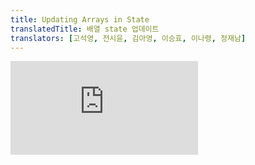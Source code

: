 ```yaml
---
title: Updating Arrays in State
translatedTitle: 배열 state 업데이트
translators: [고석영, 전시윤, 김아영, 이승효, 이나령, 정재남]
---
```


<iframe 
  style={{aspectRatio: 1.7778, width: '100%'}} 
  src="https://www.youtube.com/embed/playlist?list=PLjQV3hketAJkh6BEl0n4PDS_2fBd0cS9v&index=21"
  title="YouTube video player" 
  frameBorder="0" 
/>

<Intro>

Arrays are mutable in JavaScript, but you should treat them as immutable when you store them in state. Just like with objects, when you want to update an array stored in state, you need to create a new one (or make a copy of an existing one), and then set state to use the new array.
<Trans>JavaScript에서 배열은 변경 가능하지만 state에 저장할 때는 변경이 불가능한 것으로 취급해야합니다. 객체와 마찬가지로, state에 저장된 배열을 업데이트하려면, 새로운 배열을 만들고(또는 기존 배열을 복사본을 만듦) 새 배열을 사용하도록 state를 설정해야합니다.</Trans>

</Intro>

<YouWillLearn>

- How to add, remove, or change items in an array in React state
- How to update an object inside of an array
- How to make array copying less repetitive with Immer

<TransBlock>
  - React state 안의 배열 항목을 추가, 제거 또는 변경하는 방법
  - 배열 내부의 객체를 업데이트 하는 방법
  - Immer로 덜 반복적으로 배열을 복사하는 방법
</TransBlock>
</YouWillLearn>

## Updating arrays without mutation<Trans>변이 없이 배열 업데이트하기</Trans> {/*updating-arrays-without-mutation*/}

In JavaScript, arrays are just another kind of object. [Like with objects](/learn/updating-objects-in-state), **you should treat arrays in React state as read-only.** This means that you shouldn't reassign items inside an array like `arr[0] = 'bird'`, and you also shouldn't use methods that mutate the array, such as `push()` and `pop()`.
<Trans>JavaScript에서 배열은 객체의 또 다른 종류일 뿐입니다. [객체와 마찬가지로](/learn/updating-objects-in-state), **React state의 배열은 읽기 전용으로 취급해야 합니다.** 즉, `arr[0] = 'bird'`와 같이 배열 내부의 항목을 재할당해서는 안 되며, `push()` 및 `pop()`과 같이 배열을 변이하는 메서드도 사용해서는 안 됩니다.</Trans>

Instead, every time you want to update an array, you'll want to pass a *new* array to your state setting function. To do that, you can create a new array from the original array in your state by calling its non-mutating methods like `filter()` and `map()`. Then you can set your state to the resulting new array.
<Trans>대신 배열을 업데이트할 때마다 state 설정 함수에 새 배열을 전달하고 싶을 것입니다. 그렇게 하려면 state의 원래 배열에서 `filter()` 및 `map()`과 같은 비변이 메서드를 호출하여 새 배열을 만들면 됩니다. 그렇게 만들어진 새 배열을 state로 설정할 수 있습니다.</Trans>

Here is a reference table of common array operations. When dealing with arrays inside React state, you will need to avoid the methods in the left column, and instead prefer the methods in the right column:
<Trans>다음은 일반적인 배열 연산에 대한 참조 표입니다. React state 내에서 배열을 다룰 때는 왼쪽 열의 메서드를 피하고 대신 오른쪽 열의 메서드를 선호해야 합니다:</Trans>

|           | avoid (mutates the array)<br/><Trans>비추천 (배열 직접 변이)</Trans> | prefer (returns a new array)<br/><Trans>추천 (새 배열 반환)</Trans> |
| :-------- | :---------------------------------- | :------------------------------------------------------------------ |
| adding <br/><Trans>추가</Trans>    | `push`, `unshift`                   | `concat`, `[...arr]` spread syntax ([example](#adding-to-an-array)) |
| removing <br/><Trans>삭제</Trans>  | `pop`, `shift`, `splice`            | `filter`, `slice` ([example](#removing-from-an-array))              |
| replacing <br/><Trans>교체</Trans> | `splice`, `arr[i] = ...` assignment | `map` ([example](#replacing-items-in-an-array))                     |
| sorting <br/><Trans>정렬</Trans>   | `reverse`, `sort`                   | copy the array first ([example](#making-other-changes-to-an-array))<br/><Trans>배열을 복사한 다음 처리</Trans> |

Alternatively, you can [use Immer](#write-concise-update-logic-with-immer) which lets you use methods from both columns.
<Trans>또는 두 열의 메서드를 모두 사용할 수 있는 [Immer를 사용](#write-concise-update-logic-with-immer)할 수도 있습니다.</Trans>

<Pitfall>

Unfortunately, [`slice`](https://developer.mozilla.org/en-US/docs/Web/JavaScript/Reference/Global_Objects/Array/slice) and [`splice`](https://developer.mozilla.org/en-US/docs/Web/JavaScript/Reference/Global_Objects/Array/splice) are named similarly but are very different:
<Trans>안타깝게도 [`slice`](https://developer.mozilla.org/en-US/docs/Web/JavaScript/Reference/Global_Objects/Array/slice)와 [`splice`](https://developer.mozilla.org/en-US/docs/Web/JavaScript/Reference/Global_Objects/Array/splice)는 이름이 비슷하지만 매우 다릅니다:</Trans>

* `slice` lets you copy an array or a part of it.
* `splice` **mutates** the array (to insert or delete items).

<TransBlock>
- `slice`는 배열 또는 배열의 일부를 복사할 수 있습니다.
- `splice`는 배열을 항목을 삽입하거나 삭제하기 위해 **변이** 합니다.
</TransBlock>

In React, you will be using `slice` (no `p`!) a lot more often because you don't want to mutate objects or arrays in state. [Updating Objects](/learn/updating-objects-in-state) explains what mutation is and why it's not recommended for state.
<Trans>React에서는 state의 객체나 배열을 변이하고 싶지 않기 때문에 `slice`(`p` 없음!)를 훨씬 더 자주 사용하게 될 것입니다. [객체 state 업데이트](/learn/updating-objects-in-state)에서 변이가 무엇이고 왜 state에 권장되지 않는지에 대해 설명합니다.</Trans>

</Pitfall>

### Adding to an array<Trans>배열에 추가하기</Trans> {/*adding-to-an-array*/}

`push()` will mutate an array, which you don't want:
<Trans>`push()`는 배열을 변이합니다 (원하지 않는 방식):</Trans>

<Sandpack>

```js
import { useState } from 'react';

let nextId = 0;

export default function List() {
  const [name, setName] = useState('');
  const [artists, setArtists] = useState([]);

  return (
    <>
      <h1>Inspiring sculptors:</h1>
      <input
        value={name}
        onChange={e => setName(e.target.value)}
      />
      <button onClick={() => {
        artists.push({
          id: nextId++,
          name: name,
        });
      }}>Add</button>
      <ul>
        {artists.map(artist => (
          <li key={artist.id}>{artist.name}</li>
        ))}
      </ul>
    </>
  );
}
```

```css
button { margin-left: 5px; }
```

</Sandpack>

Instead, create a *new* array which contains the existing items *and* a new item at the end. There are multiple ways to do this, but the easiest one is to use the `...` [array spread](https://developer.mozilla.org/en-US/docs/Web/JavaScript/Reference/Operators/Spread_syntax#spread_in_array_literals) syntax:
<Trans>대신 기존 항목과 끝에 새 항목을 포함하는 *새 배열*을 만드세요 이 작업을 수행하는 방법은 여러 가지가 있지만 가장 쉬운 방법은 `...` [배열 전개 구문](https://developer.mozilla.org/ko/docs/Web/JavaScript/Reference/Operators/Spread_syntax)을 사용하는 것입니다:</Trans>

```js
setArtists( // Replace the state
  [ // with a new array
    ...artists, // that contains all the old items
    { id: nextId++, name: name } // and one new item at the end
  ]
);
```

Now it works correctly:
<Trans>이제 올바르게 작동합니다:</Trans>

<Sandpack>

```js
import { useState } from 'react';

let nextId = 0;

export default function List() {
  const [name, setName] = useState('');
  const [artists, setArtists] = useState([]);

  return (
    <>
      <h1>Inspiring sculptors:</h1>
      <input
        value={name}
        onChange={e => setName(e.target.value)}
      />
      <button onClick={() => {
        setArtists([
          ...artists,
          { id: nextId++, name: name }
        ]);
      }}>Add</button>
      <ul>
        {artists.map(artist => (
          <li key={artist.id}>{artist.name}</li>
        ))}
      </ul>
    </>
  );
}
```

```css
button { margin-left: 5px; }
```

</Sandpack>

The array spread syntax also lets you prepend an item by placing it *before* the original `...artists`:
<Trans>배열 전개 구문을 사용하면 항목을 원본 배열 `...artists` *앞*에 배치하여 항목을 추가할 수도 있습니다:</Trans>

```js
setArtists([
  { id: nextId++, name: name },
  ...artists // Put old items at the end
]);
```

In this way, spread can do the job of both `push()` by adding to the end of an array and `unshift()` by adding to the beginning of an array. Try it in the sandbox above!
<Trans>이런 식으로 전개 구문은 배열의 끝에 추가하는 `push()`와 배열의 시작 부분에 추가하는 `unshift()`의 기능을 모두 수행할 수 있습니다. 위의 샌드박스에서 사용해 보세요!</Trans>

### Removing from an array<Trans>배열에서 제거하기</Trans> {/*removing-from-an-array*/}

The easiest way to remove an item from an array is to *filter it out*. In other words, you will produce a new array that will not contain that item. To do this, use the `filter` method, for example:
<Trans>배열에서 항목을 제거하는 가장 쉬운 방법은 *필터링*하는 것입니다. 즉, 해당 항목을 포함하지 않는 새 배열을 생성합니다. 이렇게 하려면 예를 들어 `filter` 메서드를 사용할 수 있습니다:</Trans>

<Sandpack>

```js
import { useState } from 'react';

let initialArtists = [
  { id: 0, name: 'Marta Colvin Andrade' },
  { id: 1, name: 'Lamidi Olonade Fakeye'},
  { id: 2, name: 'Louise Nevelson'},
];

export default function List() {
  const [artists, setArtists] = useState(
    initialArtists
  );

  return (
    <>
      <h1>Inspiring sculptors:</h1>
      <ul>
        {artists.map(artist => (
          <li key={artist.id}>
            {artist.name}{' '}
            <button onClick={() => {
              setArtists(
                artists.filter(a =>
                  a.id !== artist.id
                )
              );
            }}>
              Delete
            </button>
          </li>
        ))}
      </ul>
    </>
  );
}
```

</Sandpack>

Click the "Delete" button a few times, and look at its click handler.
<Trans>'삭제' 버튼을 몇 번 클릭한 뒤, 클릭 핸들러를 확인합니다.</Trans>

```js
setArtists(
  artists.filter(a => a.id !== artist.id)
);
```

Here, `artists.filter(a => a.id !== artist.id)` means "create an array that consists of those `artists` whose IDs are different from `artist.id`". In other words, each artist's "Delete" button will filter _that_ artist out of the array, and then request a re-render with the resulting array. Note that `filter` does not modify the original array.
<Trans>여기서 `artists.filter(a => a.id !== artist.id)`구문은 `artist.id`와 다른 ID를 가진 `artists`로 구성된 배열을 생성한다"는 의미입니다. 즉, 각 아티스트의 '삭제' 버튼은 배열에서 해당 아티스트를 *필터링*한 다음 결과 배열로 다시 렌더링하도록 요청합니다. `filter`는 원래 배열을 수정하지 않는다는 점에 유의하세요.</Trans>

### Transforming an array<Trans>배열 변경하기</Trans> {/*transforming-an-array*/}

If you want to change some or all items of the array, you can use `map()` to create a **new** array. The function you will pass to `map` can decide what to do with each item, based on its data or its index (or both).
<Trans>배열의 일부 또는 모든 항목을 변경하려면 `map()`을 사용하여 **새로운** 배열을 만들 수 있습니다. `map`에 전달할 함수는 데이터 또는 인덱스(또는 둘 다)에 따라 각 항목에 대해 수행할 작업을 결정할 수 있습니다.</Trans>

In this example, an array holds coordinates of two circles and a square. When you press the button, it moves only the circles down by 50 pixels. It does this by producing a new array of data using `map()`:
<Trans>이 예제에서 배열은 두 개의 원과 하나의 정사각형 좌표를 포함합니다. 버튼을 누르면 원만 50픽셀 아래로 이동합니다. 이 과은 `map()`을 사용하여 새로운 데이터 배열을 생성하여 수행됩니다:</Trans>

<Sandpack>

```js
import { useState } from 'react';

let initialShapes = [
  { id: 0, type: 'circle', x: 50, y: 100 },
  { id: 1, type: 'square', x: 150, y: 100 },
  { id: 2, type: 'circle', x: 250, y: 100 },
];

export default function ShapeEditor() {
  const [shapes, setShapes] = useState(
    initialShapes
  );

  function handleClick() {
    const nextShapes = shapes.map(shape => {
      if (shape.type === 'square') {
        // No change
        return shape;
      } else {
        // Return a new circle 50px below
        return {
          ...shape,
          y: shape.y + 50,
        };
      }
    });
    // Re-render with the new array
    setShapes(nextShapes);
  }

  return (
    <>
      <button onClick={handleClick}>
        Move circles down!
      </button>
      {shapes.map(shape => (
        <div
          key={shape.id}
          style={{
          background: 'purple',
          position: 'absolute',
          left: shape.x,
          top: shape.y,
          borderRadius:
            shape.type === 'circle'
              ? '50%' : '',
          width: 20,
          height: 20,
        }} />
      ))}
    </>
  );
}
```

```css
body { height: 300px; }
```

</Sandpack>

### Replacing items in an array<Trans>배열에서 항목 교체하기</Trans> {/*replacing-items-in-an-array*/}

It is particularly common to want to replace one or more items in an array. Assignments like `arr[0] = 'bird'` are mutating the original array, so instead you'll want to use `map` for this as well.
<Trans>배열에서 하나 이상의 항목을 바꾸고 싶은 경우가 특히 흔합니다. `ar[0] = 'bird'`와 같은 할당은 원래 배열을 변이하는 것이므로 이 경우에도 `map`을 사용하는 것이 좋습니다.</Trans>

To replace an item, create a new array with `map`. Inside your `map` call, you will receive the item index as the second argument. Use it to decide whether to return the original item (the first argument) or something else:
<Trans>항목을 바꾸려면 `map`으로 새 배열을 만듭니다. `map` 호출 내에서 두 번째 인수로 항목의 인덱스를 받게 됩니다. 이를 사용하여 원래 항목(첫 번째 인수)을 반환할지 아니면 다른 것을 반환할지 결정할 수 있습니다:</Trans>

<Sandpack>

```js
import { useState } from 'react';

let initialCounters = [
  0, 0, 0
];

export default function CounterList() {
  const [counters, setCounters] = useState(
    initialCounters
  );

  function handleIncrementClick(index) {
    const nextCounters = counters.map((c, i) => {
      if (i === index) {
        // Increment the clicked counter
        return c + 1;
      } else {
        // The rest haven't changed
        return c;
      }
    });
    setCounters(nextCounters);
  }

  return (
    <ul>
      {counters.map((counter, i) => (
        <li key={i}>
          {counter}
          <button onClick={() => {
            handleIncrementClick(i);
          }}>+1</button>
        </li>
      ))}
    </ul>
  );
}
```

```css
button { margin: 5px; }
```

</Sandpack>

### Inserting into an array<Trans>배열에 삽입하기</Trans> {/*inserting-into-an-array*/}

Sometimes, you may want to insert an item at a particular position that's neither at the beginning nor at the end. To do this, you can use the `...` array spread syntax together with the `slice()` method. The `slice()` method lets you cut a "slice" of the array. To insert an item, you will create an array that spreads the slice _before_ the insertion point, then the new item, and then the rest of the original array.
<Trans>때로는 시작도 끝도 아닌 특정 위치에 항목을 삽입하고 싶을 때가 있습니다. 이를 위해 `...` 배열 전개 구문과 `slice()` 메서드를 함께 사용할 수 있습니다. `slice()` 메서드를 사용하면 배열의 "조각"을 잘라낼 수 있습니다. 항목을 삽입하려면 삽입 지점 *앞에* slice를 spread한 다음 새 항목과 나머지 원래 배열을 펼치는 배열을 만듭니다.</Trans>

In this example, the Insert button always inserts at the index `1`:
<Trans>이 예에서 삽입 버튼은 항상 인덱스 `1`에 삽입됩니다:</Trans>

<Sandpack>

```js
import { useState } from 'react';

let nextId = 3;
const initialArtists = [
  { id: 0, name: 'Marta Colvin Andrade' },
  { id: 1, name: 'Lamidi Olonade Fakeye'},
  { id: 2, name: 'Louise Nevelson'},
];

export default function List() {
  const [name, setName] = useState('');
  const [artists, setArtists] = useState(
    initialArtists
  );

  function handleClick() {
    const insertAt = 1; // Could be any index
    const nextArtists = [
      // Items before the insertion point:
      ...artists.slice(0, insertAt),
      // New item:
      { id: nextId++, name: name },
      // Items after the insertion point:
      ...artists.slice(insertAt)
    ];
    setArtists(nextArtists);
    setName('');
  }

  return (
    <>
      <h1>Inspiring sculptors:</h1>
      <input
        value={name}
        onChange={e => setName(e.target.value)}
      />
      <button onClick={handleClick}>
        Insert
      </button>
      <ul>
        {artists.map(artist => (
          <li key={artist.id}>{artist.name}</li>
        ))}
      </ul>
    </>
  );
}
```

```css
button { margin-left: 5px; }
```

</Sandpack>

### Making other changes to an array<Trans>배열에 다른 변경 사항 적용하기 </Trans> {/*making-other-changes-to-an-array*/}

There are some things you can't do with the spread syntax and non-mutating methods like `map()` and `filter()` alone. For example, you may want to reverse or sort an array. The JavaScript `reverse()` and `sort()` methods are mutating the original array, so you can't use them directly.
<Trans>전개 구문과 `map()` 및 `filter()`와 같은 비변이 메서드만으로는 할 수 없는 일이 몇 가지 있습니다. 예를 들어 배열을 반전시키거나 정렬하고 싶을 수 있습니다. JavaScript `reverse()` 및 `sort()` 메서드는 원래 배열을 변이하므로 직접 사용할 수 없습니다.</Trans>

**However, you can copy the array first, and then make changes to it.**
<Trans>대신, **배열을 먼저 복사한 다음 변이하면 됩니다.**</Trans>

For example:
<Trans>예를 들어:</Trans>

<Sandpack>

```js
import { useState } from 'react';

let nextId = 3;
const initialList = [
  { id: 0, title: 'Big Bellies' },
  { id: 1, title: 'Lunar Landscape' },
  { id: 2, title: 'Terracotta Army' },
];

export default function List() {
  const [list, setList] = useState(initialList);

  function handleClick() {
    const nextList = [...list];
    nextList.reverse();
    setList(nextList);
  }

  return (
    <>
      <button onClick={handleClick}>
        Reverse
      </button>
      <ul>
        {list.map(artwork => (
          <li key={artwork.id}>{artwork.title}</li>
        ))}
      </ul>
    </>
  );
}
```

</Sandpack>

Here, you use the `[...list]` spread syntax to create a copy of the original array first. Now that you have a copy, you can use mutating methods like `nextList.reverse()` or `nextList.sort()`, or even assign individual items with `nextList[0] = "something"`.
<Trans>여기서는 `[...list]` 전개 구문을 사용하여 먼저 원본 배열의 복사본을 만듭니다. 이제 복사본이 생겼으므로 `nextList.reverse()` 또는 `nextList.sort()`와 같은 변이 메서드를 사용하거나 `nextList[0] = "something"`으로 개별 항목을 할당할 수도 있습니다.</Trans>

However, **even if you copy an array, you can't mutate existing items _inside_ of it directly.** This is because copying is shallow--the new array will contain the same items as the original one. So if you modify an object inside the copied array, you are mutating the existing state. For example, code like this is a problem.
<Trans>그러나 **배열을 복사하더라도 배열 내부의 기존 항목을 직접 변이할 수는 없습니다.** 이는 얕은 복사가 이루어져 새 배열에는 원래 배열과 동일한 항목이 포함되기 때문입니다. 따라서 복사된 배열 내부의 객체를 수정하면 기존 state를 변이하는 것입니다. 예를 들어 다음과 같은 코드가 문제가 됩니다.</Trans>

```js
const nextList = [...list];
nextList[0].seen = true; // Problem: mutates list[0]
setList(nextList);
```

Although `nextList` and `list` are two different arrays, **`nextList[0]` and `list[0]` point to the same object.** So by changing `nextList[0].seen`, you are also changing `list[0].seen`. This is a state mutation, which you should avoid! You can solve this issue in a similar way to [updating nested JavaScript objects](/learn/updating-objects-in-state#updating-a-nested-object)--by copying individual items you want to change instead of mutating them. Here's how.
<Trans>`nextList` 와 `list`는 서로 다른 배열이지만, `**nextList[0]**`과 `**list[0]**`은 같은 객체를 가리킵니다. 따라서 `nextList[0].seen`을 변경하면 `list[0].seen`도 변경하는 것입니다. 이것은 state를 변이하므로 피해야 합니다! [중첩된 JavaScript 객체 업데이트](/learn/updating-objects-in-state#updating-a-nested-object)와 비슷한 방법으로 이 문제를 해결할 수 있는데, 변경하려는 개별 항목을 변이하는 대신 복사하는 것입니다. 방법은 다음과 같습니다.</Trans>

## Updating objects inside arrays<Trans>배열 내부의 객체 업데이트하기</Trans> {/*updating-objects-inside-arrays*/}

Objects are not _really_ located "inside" arrays. They might appear to be "inside" in code, but each object in an array is a separate value, to which the array "points". This is why you need to be careful when changing nested fields like `list[0]`. Another person's artwork list may point to the same element of the array!
<Trans>객체는 *실제로* 배열 “내부”에 위치하지 않습니다. 코드에서는 "내부"에 있는 것처럼 보일 수 있지만 배열의 각 객체는 배열이 "가리키는" 별도의 값입니다. 그렇기 때문에 `list[0]`과 같이 중첩된 필드를 변경할 때 주의해야 합니다. 다른 사람의 작품 목록이 배열의 동일한 요소를 가리킬 수 있습니다!</Trans>

**When updating nested state, you need to create copies from the point where you want to update, and all the way up to the top level.** Let's see how this works.
<Trans>**중첩된 state를 업데이트할 때는 업데이트하려는 지점부터 최상위 수준까지 복사본을 만들어야 합니다.** 어떻게 작동하는지 살펴보겠습니다.</Trans>

In this example, two separate artwork lists have the same initial state. They are supposed to be isolated, but because of a mutation, their state is accidentally shared, and checking a box in one list affects the other list:
<Trans>다음 예에서는 두 개의 개별 작품 목록의 초기 state가 동일합니다. 두 목록은 분리되어야 하지만 변이로 인해 state가 실수로 공유되어 한 목록의 체크박스를 선택하면 다른 목록에 영향을 미칩니다:</Trans>

<Sandpack>

```js
import { useState } from 'react';

let nextId = 3;
const initialList = [
  { id: 0, title: 'Big Bellies', seen: false },
  { id: 1, title: 'Lunar Landscape', seen: false },
  { id: 2, title: 'Terracotta Army', seen: true },
];

export default function BucketList() {
  const [myList, setMyList] = useState(initialList);
  const [yourList, setYourList] = useState(
    initialList
  );

  function handleToggleMyList(artworkId, nextSeen) {
    const myNextList = [...myList];
    const artwork = myNextList.find(
      a => a.id === artworkId
    );
    artwork.seen = nextSeen;
    setMyList(myNextList);
  }

  function handleToggleYourList(artworkId, nextSeen) {
    const yourNextList = [...yourList];
    const artwork = yourNextList.find(
      a => a.id === artworkId
    );
    artwork.seen = nextSeen;
    setYourList(yourNextList);
  }

  return (
    <>
      <h1>Art Bucket List</h1>
      <h2>My list of art to see:</h2>
      <ItemList
        artworks={myList}
        onToggle={handleToggleMyList} />
      <h2>Your list of art to see:</h2>
      <ItemList
        artworks={yourList}
        onToggle={handleToggleYourList} />
    </>
  );
}

function ItemList({ artworks, onToggle }) {
  return (
    <ul>
      {artworks.map(artwork => (
        <li key={artwork.id}>
          <label>
            <input
              type="checkbox"
              checked={artwork.seen}
              onChange={e => {
                onToggle(
                  artwork.id,
                  e.target.checked
                );
              }}
            />
            {artwork.title}
          </label>
        </li>
      ))}
    </ul>
  );
}
```

</Sandpack>

The problem is in code like this:
<Trans>문제는 다음 코드에 있습니다:</Trans>

```js
const myNextList = [...myList];
const artwork = myNextList.find(a => a.id === artworkId);
artwork.seen = nextSeen; // Problem: mutates an existing item
setMyList(myNextList);
```

Although the `myNextList` array itself is new, the *items themselves* are the same as in the original `myList` array. So changing `artwork.seen` changes the *original* artwork item. That artwork item is also in `yourList`, which causes the bug. Bugs like this can be difficult to think about, but thankfully they disappear if you avoid mutating state.
<Trans>`myNextList` 배열 자체는 새 배열이지만, *항목 자체*는 원래의`myList` 배열과 동일합니다. 따라서`artwork.seen`을 변경하면 *원본* 작품 항목이 변경됩니다. 해당 작품 항목도 `yourArtworks`에 있으므로 버그가 발생합니다. 이와 같은 버그는 생각하기 어려울 수 있지만 다행히도 state를 변이하지 않으면 사라집니다.</Trans>

**You can use `map` to substitute an old item with its updated version without mutation.**
<Trans>**`map`을 사용하여 이전 항목에 대한 변이 없이 업데이트된 버전으로 대체할 수 있습니다.**</Trans>

```js
setMyList(myList.map(artwork => {
  if (artwork.id === artworkId) {
    // Create a *new* object with changes
    return { ...artwork, seen: nextSeen };
  } else {
    // No changes
    return artwork;
  }
}));
```

Here, `...` is the object spread syntax used to [create a copy of an object.](/learn/updating-objects-in-state#copying-objects-with-the-spread-syntax)
<Trans>여기서 `...`는 [객체의 복사본을 만드는 데 사용](/learn/updating-objects-in-state#copying-objects-with-the-spread-syntax)되는 객체 전개 구문입니다.</Trans>

With this approach, none of the existing state items are being mutated, and the bug is fixed:
<Trans>이 접근 방식을 사용하면 기존 state 항목이 변이되지 않으며 버그가 수정됩니다:</Trans>

<Sandpack>

```js
import { useState } from 'react';

let nextId = 3;
const initialList = [
  { id: 0, title: 'Big Bellies', seen: false },
  { id: 1, title: 'Lunar Landscape', seen: false },
  { id: 2, title: 'Terracotta Army', seen: true },
];

export default function BucketList() {
  const [myList, setMyList] = useState(initialList);
  const [yourList, setYourList] = useState(
    initialList
  );

  function handleToggleMyList(artworkId, nextSeen) {
    setMyList(myList.map(artwork => {
      if (artwork.id === artworkId) {
        // Create a *new* object with changes
        return { ...artwork, seen: nextSeen };
      } else {
        // No changes
        return artwork;
      }
    }));
  }

  function handleToggleYourList(artworkId, nextSeen) {
    setYourList(yourList.map(artwork => {
      if (artwork.id === artworkId) {
        // Create a *new* object with changes
        return { ...artwork, seen: nextSeen };
      } else {
        // No changes
        return artwork;
      }
    }));
  }

  return (
    <>
      <h1>Art Bucket List</h1>
      <h2>My list of art to see:</h2>
      <ItemList
        artworks={myList}
        onToggle={handleToggleMyList} />
      <h2>Your list of art to see:</h2>
      <ItemList
        artworks={yourList}
        onToggle={handleToggleYourList} />
    </>
  );
}

function ItemList({ artworks, onToggle }) {
  return (
    <ul>
      {artworks.map(artwork => (
        <li key={artwork.id}>
          <label>
            <input
              type="checkbox"
              checked={artwork.seen}
              onChange={e => {
                onToggle(
                  artwork.id,
                  e.target.checked
                );
              }}
            />
            {artwork.title}
          </label>
        </li>
      ))}
    </ul>
  );
}
```

</Sandpack>

In general, **you should only mutate objects that you have just created.** If you were inserting a *new* artwork, you could mutate it, but if you're dealing with something that's already in state, you need to make a copy.
<Trans>일반적으로 **방금 만든 객체만 변이해야 합니다.** *새로운* artwork을 삽입하는 경우에는 변이해도 되지만, 이미 있는 state의 artwork을 다루는 경우에는 복사본을 만들어야 할 겁니다.</Trans>

### Write concise update logic with Immer<Trans>Immer로 간결한 업데이트 로직 작성하기</Trans> {/*write-concise-update-logic-with-immer*/}

Updating nested arrays without mutation can get a little bit repetitive. [Just as with objects](/learn/updating-objects-in-state#write-concise-update-logic-with-immer):
<Trans>중첩 배열을 변이 없이 업데이트하는 작업은 [객체를 다룰 때와 같이](/learn/updating-objects-in-state#write-concise-update-logic-with-immer) 약간 반복적일 수 있습니다:</Trans>

- Generally, you shouldn't need to update state more than a couple of levels deep. If your state objects are very deep, you might want to [restructure them differently](/learn/choosing-the-state-structure#avoid-deeply-nested-state) so that they are flat.
- If you don't want to change your state structure, you might prefer to use [Immer](https://github.com/immerjs/use-immer), which lets you write using the convenient but mutating syntax and takes care of producing the copies for you.

<TransBlock>
- 일반적으로 state를 몇 레벨 이상 깊이 업데이트할 필요는 없습니다. state 객체가 매우 깊다면 [다르게 재구성](/learn/choosing-the-state-structure#avoid-deeply-nested-state)하여 평평하게 만드는 것이 좋습니다.
- state 구조를 변경하고 싶지 않다면, [Immer](https://github.com/immerjs/use-immer)를 사용해보세요. Immer는 변이 구문을 사용하여 작성하더라도 자동으로 사본 생성을 처리해 주어 편리합니다.
</TransBlock>

Here is the Art Bucket List example rewritten with Immer:
<Trans>다음은 Immer로 재작성한 아트 버킷 리스트 예시입니다:</Trans>

<Sandpack>

```js
import { useState } from 'react';
import { useImmer } from 'use-immer';

let nextId = 3;
const initialList = [
  { id: 0, title: 'Big Bellies', seen: false },
  { id: 1, title: 'Lunar Landscape', seen: false },
  { id: 2, title: 'Terracotta Army', seen: true },
];

export default function BucketList() {
  const [myList, updateMyList] = useImmer(
    initialList
  );
  const [yourList, updateYourList] = useImmer(
    initialList
  );

  function handleToggleMyList(id, nextSeen) {
    updateMyList(draft => {
      const artwork = draft.find(a =>
        a.id === id
      );
      artwork.seen = nextSeen;
    });
  }

  function handleToggleYourList(artworkId, nextSeen) {
    updateYourList(draft => {
      const artwork = draft.find(a =>
        a.id === artworkId
      );
      artwork.seen = nextSeen;
    });
  }

  return (
    <>
      <h1>Art Bucket List</h1>
      <h2>My list of art to see:</h2>
      <ItemList
        artworks={myList}
        onToggle={handleToggleMyList} />
      <h2>Your list of art to see:</h2>
      <ItemList
        artworks={yourList}
        onToggle={handleToggleYourList} />
    </>
  );
}

function ItemList({ artworks, onToggle }) {
  return (
    <ul>
      {artworks.map(artwork => (
        <li key={artwork.id}>
          <label>
            <input
              type="checkbox"
              checked={artwork.seen}
              onChange={e => {
                onToggle(
                  artwork.id,
                  e.target.checked
                );
              }}
            />
            {artwork.title}
          </label>
        </li>
      ))}
    </ul>
  );
}
```

```json package.json
{
  "dependencies": {
    "immer": "1.7.3",
    "react": "latest",
    "react-dom": "latest",
    "react-scripts": "latest",
    "use-immer": "0.5.1"
  },
  "scripts": {
    "start": "react-scripts start",
    "build": "react-scripts build",
    "test": "react-scripts test --env=jsdom",
    "eject": "react-scripts eject"
  }
}
```

</Sandpack>

Note how with Immer, **mutation like `artwork.seen = nextSeen` is now okay:**
<Trans>Immer를 사용하면 이제 `artwork.seen = nextSeen`과 같은 변이도 괜찮습니다:</Trans>

```js
updateMyTodos(draft => {
  const artwork = draft.find(a => a.id === artworkId);
  artwork.seen = nextSeen;
});
```

This is because you're not mutating the _original_ state, but you're mutating a special `draft` object provided by Immer. Similarly, you can apply mutating methods like `push()` and `pop()` to the content of the `draft`.
<Trans>이는 *원본* state를 변이하는 것이 아니라 Immer가 제공하는 특별한 `draft`객체를 변이하기 때문입니다. 마찬가지로 `push()` 및 `pop()`과 같은 변이 메서드를 `draft`의 콘텐츠에 적용할 수 있습니다.</Trans>

Behind the scenes, Immer always constructs the next state from scratch according to the changes that you've done to the `draft`. This keeps your event handlers very concise without ever mutating state.
<Trans>백그라운드에서 Immer는 항상 사용자가 `draft`에 적용한 변경 사항에 따라 다음 state를 처음부터 다시 구성합니다. 이렇게 하면 이벤트 핸들러가 state를 변이하지 않고도 매우 간결하게 유지됩니다.</Trans>

<Recap>

- You can put arrays into state, but you can't change them.
- Instead of mutating an array, create a *new* version of it, and update the state to it.
- You can use the `[...arr, newItem]` array spread syntax to create arrays with new items.
- You can use `filter()` and `map()` to create new arrays with filtered or transformed items.
- You can use Immer to keep your code concise.

<TransBlock>
- 배열을 state에 넣을 수는 있지만 변경할 수는 없습니다.
- 배열을 변이하는 대신 배열의 *새로운* 버전을 생성하고 state를 업데이트하세요.
- 배열 전개 구문 `[...arr, newItem]`을 사용하여 새 항목으로 배열을 만들 수 있습니다.
- `filter()` 및 `map()`을 사용하여 필터링되거나 변형된 항목으로 새 배열을 만들 수 있습니다.
- Immer를 사용하면 코드를 간결하게 유지할 수 있습니다.
</TransBlock>
</Recap>

<Challenges>

#### Update an item in the shopping cart<Trans>장바구니 품목 업데이트하기</Trans> {/*update-an-item-in-the-shopping-cart*/}

Fill in the `handleIncreaseClick` logic so that pressing "+" increases the corresponding number:
<Trans>"+"를 누르면 해당 숫자가 증가하도록 `handleIncreaseClick` 로직을 채우세요:</Trans>

<Sandpack>

```js
import { useState } from 'react';

const initialProducts = [{
  id: 0,
  name: 'Baklava',
  count: 1,
}, {
  id: 1,
  name: 'Cheese',
  count: 5,
}, {
  id: 2,
  name: 'Spaghetti',
  count: 2,
}];

export default function ShoppingCart() {
  const [
    products,
    setProducts
  ] = useState(initialProducts)

  function handleIncreaseClick(productId) {

  }

  return (
    <ul>
      {products.map(product => (
        <li key={product.id}>
          {product.name}
          {' '}
          (<b>{product.count}</b>)
          <button onClick={() => {
            handleIncreaseClick(product.id);
          }}>
            +
          </button>
        </li>
      ))}
    </ul>
  );
}
```

```css
button { margin: 5px; }
```

</Sandpack>

<Solution>

You can use the `map` function to create a new array, and then use the `...` object spread syntax to create a copy of the changed object for the new array:
<Trans>`map` 함수를 사용하여 새 배열을 만든 다음 `...` 객체 전개 구문을 사용하여 새 배열에 대한 변경된 객체의 복사본을 만들 수 있습니다:</Trans>

<Sandpack>

```js
import { useState } from 'react';

const initialProducts = [{
  id: 0,
  name: 'Baklava',
  count: 1,
}, {
  id: 1,
  name: 'Cheese',
  count: 5,
}, {
  id: 2,
  name: 'Spaghetti',
  count: 2,
}];

export default function ShoppingCart() {
  const [
    products,
    setProducts
  ] = useState(initialProducts)

  function handleIncreaseClick(productId) {
    setProducts(products.map(product => {
      if (product.id === productId) {
        return {
          ...product,
          count: product.count + 1
        };
      } else {
        return product;
      }
    }))
  }

  return (
    <ul>
      {products.map(product => (
        <li key={product.id}>
          {product.name}
          {' '}
          (<b>{product.count}</b>)
          <button onClick={() => {
            handleIncreaseClick(product.id);
          }}>
            +
          </button>
        </li>
      ))}
    </ul>
  );
}
```

```css
button { margin: 5px; }
```

</Sandpack>

</Solution>

#### Remove an item from the shopping cart<Trans>장바구니 품목 제거하기</Trans> {/*remove-an-item-from-the-shopping-cart*/}

This shopping cart has a working "+" button, but the "–" button doesn't do anything. You need to add an event handler to it so that pressing it decreases the `count` of the corresponding product. If you press "–" when the count is 1, the product should automatically get removed from the cart. Make sure it never shows 0.
<Trans>이 장바구니에는 작동하는 "+" 버튼이 있지만 "-" 버튼은 아무 작업도 수행하지 않습니다. 이 버튼을 누르면 해당 제품의 `count`가 감소하도록 이벤트 핸들러를 추가해야 합니다. count가 1일 때 "-"를 누르면 제품이 장바구니에서 자동으로 제거되어야 합니다. 0이 표시되지 않도록 하세요.</Trans>

<Sandpack>

```js
import { useState } from 'react';

const initialProducts = [{
  id: 0,
  name: 'Baklava',
  count: 1,
}, {
  id: 1,
  name: 'Cheese',
  count: 5,
}, {
  id: 2,
  name: 'Spaghetti',
  count: 2,
}];

export default function ShoppingCart() {
  const [
    products,
    setProducts
  ] = useState(initialProducts)

  function handleIncreaseClick(productId) {
    setProducts(products.map(product => {
      if (product.id === productId) {
        return {
          ...product,
          count: product.count + 1
        };
      } else {
        return product;
      }
    }))
  }

  return (
    <ul>
      {products.map(product => (
        <li key={product.id}>
          {product.name}
          {' '}
          (<b>{product.count}</b>)
          <button onClick={() => {
            handleIncreaseClick(product.id);
          }}>
            +
          </button>
          <button>
            –
          </button>
        </li>
      ))}
    </ul>
  );
}
```

```css
button { margin: 5px; }
```

</Sandpack>

<Solution>

You can first use `map` to produce a new array, and then `filter` to remove products with a `count` set to `0`:
<Trans>먼저 `map`을 사용하여 새 배열을 생성한 다음 `filter`를 사용하여 `count`가 `0`으로 설정된 제품을 제거할 수 있습니다:</Trans>

<Sandpack>

```js
import { useState } from 'react';

const initialProducts = [{
  id: 0,
  name: 'Baklava',
  count: 1,
}, {
  id: 1,
  name: 'Cheese',
  count: 5,
}, {
  id: 2,
  name: 'Spaghetti',
  count: 2,
}];

export default function ShoppingCart() {
  const [
    products,
    setProducts
  ] = useState(initialProducts)

  function handleIncreaseClick(productId) {
    setProducts(products.map(product => {
      if (product.id === productId) {
        return {
          ...product,
          count: product.count + 1
        };
      } else {
        return product;
      }
    }))
  }

  function handleDecreaseClick(productId) {
    let nextProducts = products.map(product => {
      if (product.id === productId) {
        return {
          ...product,
          count: product.count - 1
        };
      } else {
        return product;
      }
    });
    nextProducts = nextProducts.filter(p =>
      p.count > 0
    );
    setProducts(nextProducts)
  }

  return (
    <ul>
      {products.map(product => (
        <li key={product.id}>
          {product.name}
          {' '}
          (<b>{product.count}</b>)
          <button onClick={() => {
            handleIncreaseClick(product.id);
          }}>
            +
          </button>
          <button onClick={() => {
            handleDecreaseClick(product.id);
          }}>
            –
          </button>
        </li>
      ))}
    </ul>
  );
}
```

```css
button { margin: 5px; }
```

</Sandpack>

</Solution>

#### Fix the mutations using non-mutative methods<Trans>비변이 메서드를 사용하도록 수정하기</Trans> {/*fix-the-mutations-using-non-mutative-methods*/}

In this example, all of the event handlers in `App.js` use mutation. As a result, editing and deleting todos doesn't work. Rewrite `handleAddTodo`, `handleChangeTodo`, and `handleDeleteTodo` to use the non-mutative methods:
<Trans>이 예제에서는 `App.js`의 모든 이벤트 핸들러가 변이 메서드를 사용합니다. 따라서 할 일 편집 및 삭제가 작동하지 않습니다. 비변이 메서드를 사용하도록 `handleAddTodo`, `handleChangeTodo`, `handleDeleteTodo`를 재작성하세요:</Trans>

<Sandpack>

```js App.js
import { useState } from 'react';
import AddTodo from './AddTodo.js';
import TaskList from './TaskList.js';

let nextId = 3;
const initialTodos = [
  { id: 0, title: 'Buy milk', done: true },
  { id: 1, title: 'Eat tacos', done: false },
  { id: 2, title: 'Brew tea', done: false },
];

export default function TaskApp() {
  const [todos, setTodos] = useState(
    initialTodos
  );

  function handleAddTodo(title) {
    todos.push({
      id: nextId++,
      title: title,
      done: false
    });
  }

  function handleChangeTodo(nextTodo) {
    const todo = todos.find(t =>
      t.id === nextTodo.id
    );
    todo.title = nextTodo.title;
    todo.done = nextTodo.done;
  }

  function handleDeleteTodo(todoId) {
    const index = todos.findIndex(t =>
      t.id === todoId
    );
    todos.splice(index, 1);
  }

  return (
    <>
      <AddTodo
        onAddTodo={handleAddTodo}
      />
      <TaskList
        todos={todos}
        onChangeTodo={handleChangeTodo}
        onDeleteTodo={handleDeleteTodo}
      />
    </>
  );
}
```

```js AddTodo.js
import { useState } from 'react';

export default function AddTodo({ onAddTodo }) {
  const [title, setTitle] = useState('');
  return (
    <>
      <input
        placeholder="Add todo"
        value={title}
        onChange={e => setTitle(e.target.value)}
      />
      <button onClick={() => {
        setTitle('');
        onAddTodo(title);
      }}>Add</button>
    </>
  )
}
```

```js TaskList.js
import { useState } from 'react';

export default function TaskList({
  todos,
  onChangeTodo,
  onDeleteTodo
}) {
  return (
    <ul>
      {todos.map(todo => (
        <li key={todo.id}>
          <Task
            todo={todo}
            onChange={onChangeTodo}
            onDelete={onDeleteTodo}
          />
        </li>
      ))}
    </ul>
  );
}

function Task({ todo, onChange, onDelete }) {
  const [isEditing, setIsEditing] = useState(false);
  let todoContent;
  if (isEditing) {
    todoContent = (
      <>
        <input
          value={todo.title}
          onChange={e => {
            onChange({
              ...todo,
              title: e.target.value
            });
          }} />
        <button onClick={() => setIsEditing(false)}>
          Save
        </button>
      </>
    );
  } else {
    todoContent = (
      <>
        {todo.title}
        <button onClick={() => setIsEditing(true)}>
          Edit
        </button>
      </>
    );
  }
  return (
    <label>
      <input
        type="checkbox"
        checked={todo.done}
        onChange={e => {
          onChange({
            ...todo,
            done: e.target.checked
          });
        }}
      />
      {todoContent}
      <button onClick={() => onDelete(todo.id)}>
        Delete
      </button>
    </label>
  );
}
```

```css
button { margin: 5px; }
li { list-style-type: none; }
ul, li { margin: 0; padding: 0; }
```

</Sandpack>

<Solution>

In `handleAddTodo`, you can use the array spread syntax. In `handleChangeTodo`, you can create a new array with `map`. In `handleDeleteTodo`, you can create a new array with `filter`. Now the list works correctly:
<Trans>`handleAddTodo`에서는 배열 전개 구문을 사용할 수 있습니다. `handleChangeTodo`에서는 `map`으로 새 배열을 만들 수 있습니다. `handleDeleteTodo`에서는 `filter`로 새 배열을 만들 수 있습니다. 이제 목록이 올바르게 작동합니다:</Trans>

<Sandpack>

```js App.js
import { useState } from 'react';
import AddTodo from './AddTodo.js';
import TaskList from './TaskList.js';

let nextId = 3;
const initialTodos = [
  { id: 0, title: 'Buy milk', done: true },
  { id: 1, title: 'Eat tacos', done: false },
  { id: 2, title: 'Brew tea', done: false },
];

export default function TaskApp() {
  const [todos, setTodos] = useState(
    initialTodos
  );

  function handleAddTodo(title) {
    setTodos([
      ...todos,
      {
        id: nextId++,
        title: title,
        done: false
      }
    ]);
  }

  function handleChangeTodo(nextTodo) {
    setTodos(todos.map(t => {
      if (t.id === nextTodo.id) {
        return nextTodo;
      } else {
        return t;
      }
    }));
  }

  function handleDeleteTodo(todoId) {
    setTodos(
      todos.filter(t => t.id !== todoId)
    );
  }

  return (
    <>
      <AddTodo
        onAddTodo={handleAddTodo}
      />
      <TaskList
        todos={todos}
        onChangeTodo={handleChangeTodo}
        onDeleteTodo={handleDeleteTodo}
      />
    </>
  );
}
```

```js AddTodo.js
import { useState } from 'react';

export default function AddTodo({ onAddTodo }) {
  const [title, setTitle] = useState('');
  return (
    <>
      <input
        placeholder="Add todo"
        value={title}
        onChange={e => setTitle(e.target.value)}
      />
      <button onClick={() => {
        setTitle('');
        onAddTodo(title);
      }}>Add</button>
    </>
  )
}
```

```js TaskList.js
import { useState } from 'react';

export default function TaskList({
  todos,
  onChangeTodo,
  onDeleteTodo
}) {
  return (
    <ul>
      {todos.map(todo => (
        <li key={todo.id}>
          <Task
            todo={todo}
            onChange={onChangeTodo}
            onDelete={onDeleteTodo}
          />
        </li>
      ))}
    </ul>
  );
}

function Task({ todo, onChange, onDelete }) {
  const [isEditing, setIsEditing] = useState(false);
  let todoContent;
  if (isEditing) {
    todoContent = (
      <>
        <input
          value={todo.title}
          onChange={e => {
            onChange({
              ...todo,
              title: e.target.value
            });
          }} />
        <button onClick={() => setIsEditing(false)}>
          Save
        </button>
      </>
    );
  } else {
    todoContent = (
      <>
        {todo.title}
        <button onClick={() => setIsEditing(true)}>
          Edit
        </button>
      </>
    );
  }
  return (
    <label>
      <input
        type="checkbox"
        checked={todo.done}
        onChange={e => {
          onChange({
            ...todo,
            done: e.target.checked
          });
        }}
      />
      {todoContent}
      <button onClick={() => onDelete(todo.id)}>
        Delete
      </button>
    </label>
  );
}
```

```css
button { margin: 5px; }
li { list-style-type: none; }
ul, li { margin: 0; padding: 0; }
```

</Sandpack>

</Solution>


#### Fix the mutations using Immer<Trans>Immer를 사용하여 변이 수정하기</Trans> {/*fix-the-mutations-using-immer*/}

This is the same example as in the previous challenge. This time, fix the mutations by using Immer. For your convenience, `useImmer` is already imported, so you need to change the `todos` state variable to use it.
<Trans>이전 챌린지와 동일한 예제입니다. 이번에는 Immer를 사용하여 변이를 수정합니다. 편의를 위해 `useImmer`는 이미 임포트되어 있으므로 `todos` state 변수를 바꾸기만 하면 됩니다.</Trans>

<Sandpack>

```js App.js
import { useState } from 'react';
import { useImmer } from 'use-immer';
import AddTodo from './AddTodo.js';
import TaskList from './TaskList.js';

let nextId = 3;
const initialTodos = [
  { id: 0, title: 'Buy milk', done: true },
  { id: 1, title: 'Eat tacos', done: false },
  { id: 2, title: 'Brew tea', done: false },
];

export default function TaskApp() {
  const [todos, setTodos] = useState(
    initialTodos
  );

  function handleAddTodo(title) {
    todos.push({
      id: nextId++,
      title: title,
      done: false
    });
  }

  function handleChangeTodo(nextTodo) {
    const todo = todos.find(t =>
      t.id === nextTodo.id
    );
    todo.title = nextTodo.title;
    todo.done = nextTodo.done;
  }

  function handleDeleteTodo(todoId) {
    const index = todos.findIndex(t =>
      t.id === todoId
    );
    todos.splice(index, 1);
  }

  return (
    <>
      <AddTodo
        onAddTodo={handleAddTodo}
      />
      <TaskList
        todos={todos}
        onChangeTodo={handleChangeTodo}
        onDeleteTodo={handleDeleteTodo}
      />
    </>
  );
}
```

```js AddTodo.js
import { useState } from 'react';

export default function AddTodo({ onAddTodo }) {
  const [title, setTitle] = useState('');
  return (
    <>
      <input
        placeholder="Add todo"
        value={title}
        onChange={e => setTitle(e.target.value)}
      />
      <button onClick={() => {
        setTitle('');
        onAddTodo(title);
      }}>Add</button>
    </>
  )
}
```

```js TaskList.js
import { useState } from 'react';

export default function TaskList({
  todos,
  onChangeTodo,
  onDeleteTodo
}) {
  return (
    <ul>
      {todos.map(todo => (
        <li key={todo.id}>
          <Task
            todo={todo}
            onChange={onChangeTodo}
            onDelete={onDeleteTodo}
          />
        </li>
      ))}
    </ul>
  );
}

function Task({ todo, onChange, onDelete }) {
  const [isEditing, setIsEditing] = useState(false);
  let todoContent;
  if (isEditing) {
    todoContent = (
      <>
        <input
          value={todo.title}
          onChange={e => {
            onChange({
              ...todo,
              title: e.target.value
            });
          }} />
        <button onClick={() => setIsEditing(false)}>
          Save
        </button>
      </>
    );
  } else {
    todoContent = (
      <>
        {todo.title}
        <button onClick={() => setIsEditing(true)}>
          Edit
        </button>
      </>
    );
  }
  return (
    <label>
      <input
        type="checkbox"
        checked={todo.done}
        onChange={e => {
          onChange({
            ...todo,
            done: e.target.checked
          });
        }}
      />
      {todoContent}
      <button onClick={() => onDelete(todo.id)}>
        Delete
      </button>
    </label>
  );
}
```

```css
button { margin: 5px; }
li { list-style-type: none; }
ul, li { margin: 0; padding: 0; }
```

```json package.json
{
  "dependencies": {
    "immer": "1.7.3",
    "react": "latest",
    "react-dom": "latest",
    "react-scripts": "latest",
    "use-immer": "0.5.1"
  },
  "scripts": {
    "start": "react-scripts start",
    "build": "react-scripts build",
    "test": "react-scripts test --env=jsdom",
    "eject": "react-scripts eject"
  }
}
```

</Sandpack>

<Solution>

With Immer, you can write code in the mutative fashion, as long as you're only mutating parts of the `draft` that Immer gives you. Here, all mutations are performed on the `draft` so the code works:
<Trans>Immer를 사용하면 Immer가 제공하는 `draft`의 일부만 변경하는 한 돌연변이 방식으로 코드를 작성할 수 있습니다. 여기서는 모든 변이가 `draft`에서 수행되므로 코드가 작동합니다:</Trans>
<Sandpack>

```js App.js
import { useState } from 'react';
import { useImmer } from 'use-immer';
import AddTodo from './AddTodo.js';
import TaskList from './TaskList.js';

let nextId = 3;
const initialTodos = [
  { id: 0, title: 'Buy milk', done: true },
  { id: 1, title: 'Eat tacos', done: false },
  { id: 2, title: 'Brew tea', done: false },
];

export default function TaskApp() {
  const [todos, updateTodos] = useImmer(
    initialTodos
  );

  function handleAddTodo(title) {
    updateTodos(draft => {
      draft.push({
        id: nextId++,
        title: title,
        done: false
      });
    });
  }

  function handleChangeTodo(nextTodo) {
    updateTodos(draft => {
      const todo = draft.find(t =>
        t.id === nextTodo.id
      );
      todo.title = nextTodo.title;
      todo.done = nextTodo.done;
    });
  }

  function handleDeleteTodo(todoId) {
    updateTodos(draft => {
      const index = draft.findIndex(t =>
        t.id === todoId
      );
      draft.splice(index, 1);
    });
  }

  return (
    <>
      <AddTodo
        onAddTodo={handleAddTodo}
      />
      <TaskList
        todos={todos}
        onChangeTodo={handleChangeTodo}
        onDeleteTodo={handleDeleteTodo}
      />
    </>
  );
}
```

```js AddTodo.js
import { useState } from 'react';

export default function AddTodo({ onAddTodo }) {
  const [title, setTitle] = useState('');
  return (
    <>
      <input
        placeholder="Add todo"
        value={title}
        onChange={e => setTitle(e.target.value)}
      />
      <button onClick={() => {
        setTitle('');
        onAddTodo(title);
      }}>Add</button>
    </>
  )
}
```

```js TaskList.js
import { useState } from 'react';

export default function TaskList({
  todos,
  onChangeTodo,
  onDeleteTodo
}) {
  return (
    <ul>
      {todos.map(todo => (
        <li key={todo.id}>
          <Task
            todo={todo}
            onChange={onChangeTodo}
            onDelete={onDeleteTodo}
          />
        </li>
      ))}
    </ul>
  );
}

function Task({ todo, onChange, onDelete }) {
  const [isEditing, setIsEditing] = useState(false);
  let todoContent;
  if (isEditing) {
    todoContent = (
      <>
        <input
          value={todo.title}
          onChange={e => {
            onChange({
              ...todo,
              title: e.target.value
            });
          }} />
        <button onClick={() => setIsEditing(false)}>
          Save
        </button>
      </>
    );
  } else {
    todoContent = (
      <>
        {todo.title}
        <button onClick={() => setIsEditing(true)}>
          Edit
        </button>
      </>
    );
  }
  return (
    <label>
      <input
        type="checkbox"
        checked={todo.done}
        onChange={e => {
          onChange({
            ...todo,
            done: e.target.checked
          });
        }}
      />
      {todoContent}
      <button onClick={() => onDelete(todo.id)}>
        Delete
      </button>
    </label>
  );
}
```

```css
button { margin: 5px; }
li { list-style-type: none; }
ul, li { margin: 0; padding: 0; }
```

```json package.json
{
  "dependencies": {
    "immer": "1.7.3",
    "react": "latest",
    "react-dom": "latest",
    "react-scripts": "latest",
    "use-immer": "0.5.1"
  },
  "scripts": {
    "start": "react-scripts start",
    "build": "react-scripts build",
    "test": "react-scripts test --env=jsdom",
    "eject": "react-scripts eject"
  }
}
```

</Sandpack>

You can also mix and match the mutative and non-mutative approaches with Immer.
<Trans>또한 Immer를 사용하여 변이 방식과 비변이 방식을 혼합하여 사용할 수도 있습니다.</Trans>

For example, in this version `handleAddTodo` is implemented by mutating the Immer `draft`, while `handleChangeTodo` and `handleDeleteTodo` use the non-mutative `map` and `filter` methods:
<Trans>예를 들어, 이 버전에서 `handleAddTodo`는 Immer `draft`를 변이하여 구현하고, `handleChangeTodo`와 `handleDeleteTodo`는 비변이 메서드인 `map`과 `filter`를 사용합니다:</Trans>
<Sandpack>

```js App.js
import { useState } from 'react';
import { useImmer } from 'use-immer';
import AddTodo from './AddTodo.js';
import TaskList from './TaskList.js';

let nextId = 3;
const initialTodos = [
  { id: 0, title: 'Buy milk', done: true },
  { id: 1, title: 'Eat tacos', done: false },
  { id: 2, title: 'Brew tea', done: false },
];

export default function TaskApp() {
  const [todos, updateTodos] = useImmer(
    initialTodos
  );

  function handleAddTodo(title) {
    updateTodos(draft => {
      draft.push({
        id: nextId++,
        title: title,
        done: false
      });
    });
  }

  function handleChangeTodo(nextTodo) {
    updateTodos(todos.map(todo => {
      if (todo.id === nextTodo.id) {
        return nextTodo;
      } else {
        return todo;
      }
    }));
  }

  function handleDeleteTodo(todoId) {
    updateTodos(
      todos.filter(t => t.id !== todoId)
    );
  }

  return (
    <>
      <AddTodo
        onAddTodo={handleAddTodo}
      />
      <TaskList
        todos={todos}
        onChangeTodo={handleChangeTodo}
        onDeleteTodo={handleDeleteTodo}
      />
    </>
  );
}
```

```js AddTodo.js
import { useState } from 'react';

export default function AddTodo({ onAddTodo }) {
  const [title, setTitle] = useState('');
  return (
    <>
      <input
        placeholder="Add todo"
        value={title}
        onChange={e => setTitle(e.target.value)}
      />
      <button onClick={() => {
        setTitle('');
        onAddTodo(title);
      }}>Add</button>
    </>
  )
}
```

```js TaskList.js
import { useState } from 'react';

export default function TaskList({
  todos,
  onChangeTodo,
  onDeleteTodo
}) {
  return (
    <ul>
      {todos.map(todo => (
        <li key={todo.id}>
          <Task
            todo={todo}
            onChange={onChangeTodo}
            onDelete={onDeleteTodo}
          />
        </li>
      ))}
    </ul>
  );
}

function Task({ todo, onChange, onDelete }) {
  const [isEditing, setIsEditing] = useState(false);
  let todoContent;
  if (isEditing) {
    todoContent = (
      <>
        <input
          value={todo.title}
          onChange={e => {
            onChange({
              ...todo,
              title: e.target.value
            });
          }} />
        <button onClick={() => setIsEditing(false)}>
          Save
        </button>
      </>
    );
  } else {
    todoContent = (
      <>
        {todo.title}
        <button onClick={() => setIsEditing(true)}>
          Edit
        </button>
      </>
    );
  }
  return (
    <label>
      <input
        type="checkbox"
        checked={todo.done}
        onChange={e => {
          onChange({
            ...todo,
            done: e.target.checked
          });
        }}
      />
      {todoContent}
      <button onClick={() => onDelete(todo.id)}>
        Delete
      </button>
    </label>
  );
}
```

```css
button { margin: 5px; }
li { list-style-type: none; }
ul, li { margin: 0; padding: 0; }
```

```json package.json
{
  "dependencies": {
    "immer": "1.7.3",
    "react": "latest",
    "react-dom": "latest",
    "react-scripts": "latest",
    "use-immer": "0.5.1"
  },
  "scripts": {
    "start": "react-scripts start",
    "build": "react-scripts build",
    "test": "react-scripts test --env=jsdom",
    "eject": "react-scripts eject"
  }
}
```

</Sandpack>

With Immer, you can pick the style that feels the most natural for each separate case.
<Trans>Immer를 사용하면 각각의 케이스에 가장 자연스럽게 느껴지는 스타일을 선택할 수 있습니다.</Trans>

</Solution>

</Challenges>
